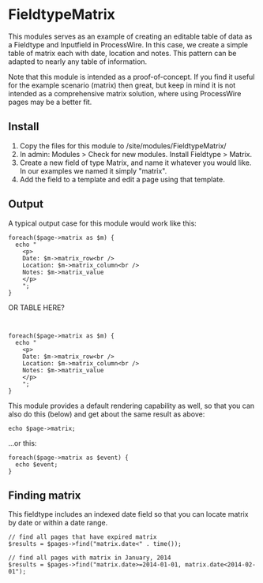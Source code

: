 # FieldtypeMatrix

This modules serves as an example of creating an editable table of 
data as a Fieldtype and Inputfield in ProcessWire. In this case, we
create a simple table of matrix each with date, location and notes.
This pattern can be adapted to nearly any table of information. 

Note that this module is intended as a proof-of-concept. If you 
find it useful for the example scenario (matrix) then great, but 
keep in mind it is not intended as a comprehensive matrix solution,
where using ProcessWire pages may be a better fit. 


## Install

1. Copy the files for this module to /site/modules/FieldtypeMatrix/ 
2. In admin: Modules > Check for new modules. Install Fieldtype > Matrix.
3. Create a new field of type Matrix, and name it whatever you would 
   like. In our examples we named it simply "matrix". 
4. Add the field to a template and edit a page using that template. 

## Output 

A typical output case for this module would work like this:

``````
foreach($page->matrix as $m) {
  echo "
    <p>
    Date: $m->matrix_row<br />
    Location: $m->matrix_column<br />
    Notes: $m->matrix_value
    </p>
    ";
}
``````

OR TABLE HERE?

``````


foreach($page->matrix as $m) {
  echo "
    <p>
    Date: $m->matrix_row<br />
    Location: $m->matrix_column<br />
    Notes: $m->matrix_value
    </p>
    ";
}
``````

This module provides a default rendering capability as well, so that
you can also do this (below) and get about the same result as above:

``````
echo $page->matrix; 
``````

...or this: 

``````
foreach($page->matrix as $event) {
  echo $event; 
}
``````

## Finding matrix

This fieldtype includes an indexed date field so that you can locate
matrix by date or within a date range. 

`````
// find all pages that have expired matrix
$results = $pages->find("matrix.date<" . time()); 

// find all pages with matrix in January, 2014
$results = $pages->find("matrix.date>=2014-01-01, matrix.date<2014-02-01"); 
`````


